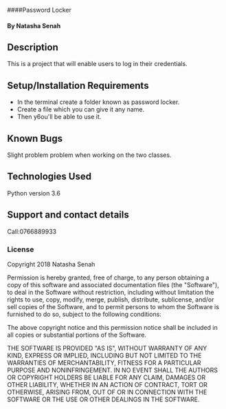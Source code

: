 
####Password Locker
#### By **Natasha Senah**
## Description
This is a project that will enable users to log in their credentials.
## Setup/Installation Requirements
* In the terminal create a folder known as password locker.
* Create a file which you can give it any name.
* Then y6ou'll be able to use it.
## Known Bugs
Slight problem problem when working on the two classes.
## Technologies Used
Python version 3.6
## Support and contact details
Call:0766889933
### License
Copyright 2018 Natasha Senah

Permission is hereby granted, free of charge, to any person obtaining a copy of this software and associated documentation files (the "Software"), to deal in the Software without restriction, including without limitation the rights to use, copy, modify, merge, publish, distribute, sublicense, and/or sell copies of the Software, and to permit persons to whom the Software is furnished to do so, subject to the following conditions:

The above copyright notice and this permission notice shall be included in all copies or substantial portions of the Software.

THE SOFTWARE IS PROVIDED "AS IS", WITHOUT WARRANTY OF ANY KIND, EXPRESS OR IMPLIED, INCLUDING BUT NOT LIMITED TO THE WARRANTIES OF MERCHANTABILITY, FITNESS FOR A PARTICULAR PURPOSE AND NONINFRINGEMENT. IN NO EVENT SHALL THE AUTHORS OR COPYRIGHT HOLDERS BE LIABLE FOR ANY CLAIM, DAMAGES OR OTHER LIABILITY, WHETHER IN AN ACTION OF CONTRACT, TORT OR OTHERWISE, ARISING FROM, OUT OF OR IN CONNECTION WITH THE SOFTWARE OR THE USE OR OTHER DEALINGS IN THE SOFTWARE.
